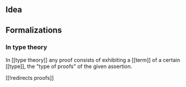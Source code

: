 
## Idea

## Formalizations


### In type theory

In [[type theory]] any proof consists of exhibiting a [[term]] of a certain [[type]], the "type of proofs" of the given assertion.



[[!redirects proofs]]